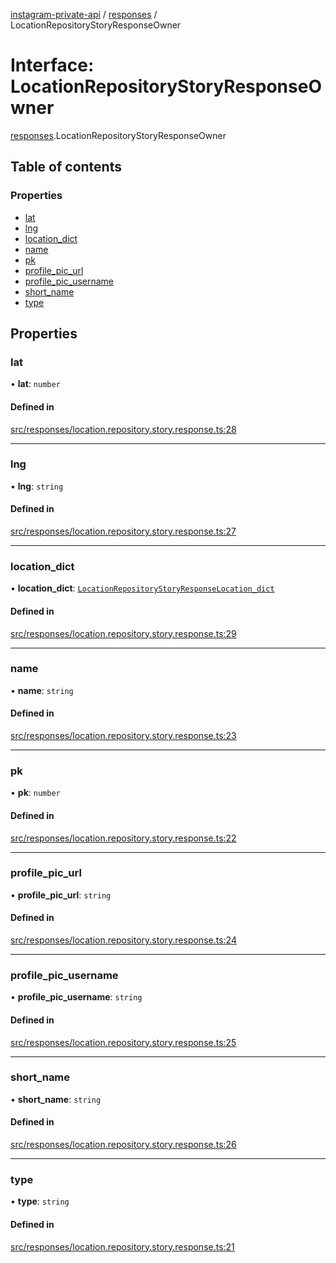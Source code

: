 [instagram-private-api](../../README.md) / [responses](../../modules/responses.md) / LocationRepositoryStoryResponseOwner

# Interface: LocationRepositoryStoryResponseOwner

[responses](../../modules/responses.md).LocationRepositoryStoryResponseOwner

## Table of contents

### Properties

- [lat](LocationRepositoryStoryResponseOwner.md#lat)
- [lng](LocationRepositoryStoryResponseOwner.md#lng)
- [location\_dict](LocationRepositoryStoryResponseOwner.md#location_dict)
- [name](LocationRepositoryStoryResponseOwner.md#name)
- [pk](LocationRepositoryStoryResponseOwner.md#pk)
- [profile\_pic\_url](LocationRepositoryStoryResponseOwner.md#profile_pic_url)
- [profile\_pic\_username](LocationRepositoryStoryResponseOwner.md#profile_pic_username)
- [short\_name](LocationRepositoryStoryResponseOwner.md#short_name)
- [type](LocationRepositoryStoryResponseOwner.md#type)

## Properties

### lat

• **lat**: `number`

#### Defined in

[src/responses/location.repository.story.response.ts:28](https://github.com/Nerixyz/instagram-private-api/blob/4971f34/src/responses/location.repository.story.response.ts#L28)

___

### lng

• **lng**: `string`

#### Defined in

[src/responses/location.repository.story.response.ts:27](https://github.com/Nerixyz/instagram-private-api/blob/4971f34/src/responses/location.repository.story.response.ts#L27)

___

### location\_dict

• **location\_dict**: [`LocationRepositoryStoryResponseLocation_dict`](LocationRepositoryStoryResponseLocation_dict.md)

#### Defined in

[src/responses/location.repository.story.response.ts:29](https://github.com/Nerixyz/instagram-private-api/blob/4971f34/src/responses/location.repository.story.response.ts#L29)

___

### name

• **name**: `string`

#### Defined in

[src/responses/location.repository.story.response.ts:23](https://github.com/Nerixyz/instagram-private-api/blob/4971f34/src/responses/location.repository.story.response.ts#L23)

___

### pk

• **pk**: `number`

#### Defined in

[src/responses/location.repository.story.response.ts:22](https://github.com/Nerixyz/instagram-private-api/blob/4971f34/src/responses/location.repository.story.response.ts#L22)

___

### profile\_pic\_url

• **profile\_pic\_url**: `string`

#### Defined in

[src/responses/location.repository.story.response.ts:24](https://github.com/Nerixyz/instagram-private-api/blob/4971f34/src/responses/location.repository.story.response.ts#L24)

___

### profile\_pic\_username

• **profile\_pic\_username**: `string`

#### Defined in

[src/responses/location.repository.story.response.ts:25](https://github.com/Nerixyz/instagram-private-api/blob/4971f34/src/responses/location.repository.story.response.ts#L25)

___

### short\_name

• **short\_name**: `string`

#### Defined in

[src/responses/location.repository.story.response.ts:26](https://github.com/Nerixyz/instagram-private-api/blob/4971f34/src/responses/location.repository.story.response.ts#L26)

___

### type

• **type**: `string`

#### Defined in

[src/responses/location.repository.story.response.ts:21](https://github.com/Nerixyz/instagram-private-api/blob/4971f34/src/responses/location.repository.story.response.ts#L21)
